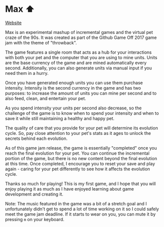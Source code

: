 # Max ⬆

[Website](https://travm.itch.io/max)

Max is an experimental mashup of incremental games and the virtual pet craze of the 90s. It was created as part of the Github Game Off 2017 game jam with the theme of "throwback".

The game features a single room that acts as a hub for your interactions with both your pet and the computer that you are using to mine units. Units are the base currency of the game and are mined automatically every second. Additionally, you can also generate units via manual input if you need them in a hurry.

Once you have generated enough units you can use them purchase intensity. Intensity is the second currency in the game and has two purposes: to increase the amount of units you can mine per second and to also feed, clean, and entertain your pet.

As you spend intensity your units per second also decrease, so the challenge of the game is to know when to spend your intensity and when to save it while still maintaining a healthy and happy pet.

The quality of care that you provide for your pet will determine its evolution cycle. So, pay close attention to your pet's stats as it ages to unlock the secrets behind each evolution.

As of this game jam release, the game is essentially "completed" once you reach the final evolution for your pet. You can continue the incremental portion of the game, but there is no new content beyond the final evolution at this time. Once completed, I encourage you to reset your save and play again - caring for your pet differently to see how it affects the evolution cycle.

Thanks so much for playing! This is my first game, and I hope that you will enjoy playing it as much as I have enjoyed learning about game development and creating it.

Note: The music featured in the game was a bit of a stretch goal and I unfortunately didn't get to spend a lot of time working on it so I could safely meet the game jam deadline. If it starts to wear on you, you can mute it by pressing `m` on your keyboard.
